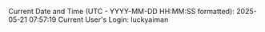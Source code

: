 Current Date and Time (UTC - YYYY-MM-DD HH:MM:SS formatted): 2025-05-21 07:57:19
Current User's Login: luckyaiman
